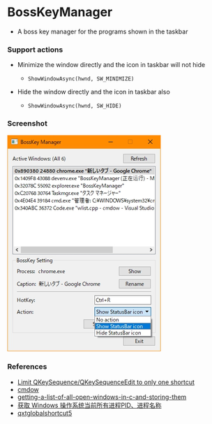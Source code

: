 # BossKeyManager
+ A boss key manager for the programs shown in the taskbar

### Support actions
+ Minimize the window directly and the icon in taskbar will not hide
	+ `ShowWindowAsync(hwnd, SW_MINIMIZE)`

+ Hide the window directly and the icon in taskbar also
	+ `ShowWindowAsync(hwnd, SW_HIDE)`

### Screenshot

![Screenshot](./assets/Screenshot.jpg)

### References
+ [Limit QKeySequence/QKeySequenceEdit to only one shortcut](https://stackoverflow.com/questions/30006562/limit-qkeysequence-qkeysequenceedit-to-only-one-shortcut)
+ [cmdow](https://github.com/ritchielawrence/cmdow)
+ [getting-a-list-of-all-open-windows-in-c-and-storing-them](https://stackoverflow.com/questions/42589496/getting-a-list-of-all-open-windows-in-c-and-storing-them)
+ [获取 Windows 操作系统当前所有进程PID、进程名称](https://blog.csdn.net/kingkee/article/details/98115433)
+ [qxtglobalshortcut5](https://github.com/ddqd/qxtglobalshortcut5)
